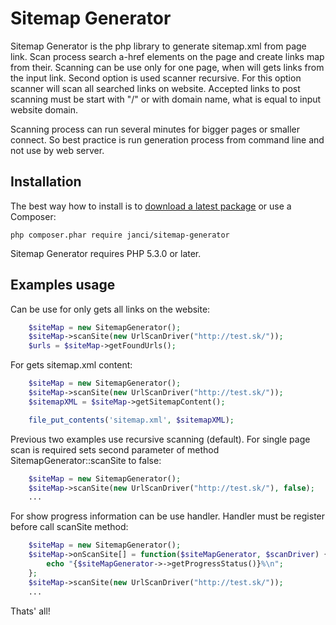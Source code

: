Sitemap Generator
===========================================================

Sitemap Generator is the php library to generate sitemap.xml from page link. Scan process search a-href
 elements on the page and create links map from their. Scanning can be use only for one page, when will
 gets links from the input link. Second option is used scanner recursive. For this option scanner will
 scan all searched links on website. Accepted links to post scanning must be start with "/" or with domain
 name, what is equal to input website domain.

Scanning process can run several minutes for bigger pages or smaller connect. So best practice is run generation
process from command line and not use by web server.


Installation
------------

The best way how to install is to [download a latest package](https://github.com/janci/sitemap-generator/releases)
or use a Composer:

```
php composer.phar require janci/sitemap-generator
```

Sitemap Generator requires PHP 5.3.0 or later.


Examples usage
-----------------

Can be use for only gets all links on the website:

```php
    $siteMap = new SitemapGenerator();
    $siteMap->scanSite(new UrlScanDriver("http://test.sk/"));
    $urls = $siteMap->getFoundUrls();
```

For gets sitemap.xml content:


```php
    $siteMap = new SitemapGenerator();
    $siteMap->scanSite(new UrlScanDriver("http://test.sk/"));
    $sitemapXML = $siteMap->getSitemapContent();

    file_put_contents('sitemap.xml', $sitemapXML);
```

Previous two examples use recursive scanning (default). For single page scan is required sets second
parameter of method SitemapGenerator::scanSite to false:


```php
    $siteMap = new SitemapGenerator();
    $siteMap->scanSite(new UrlScanDriver("http://test.sk/"), false);
    ...
```

For show progress information can be use handler. Handler must be register before call scanSite method:
```php
    $siteMap = new SitemapGenerator();
    $siteMap->onScanSite[] = function($siteMapGenerator, $scanDriver) {
        echo "{$siteMapGenerator->->getProgressStatus()}%\n";
    };
    $siteMap->scanSite(new UrlScanDriver("http://test.sk/"));
    ...
```

Thats' all!